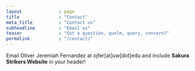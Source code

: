 ```yaml
---
layout              : page
title               : "Contact"
meta_title          : "Contact us"
subheadline         : "Email us"
teaser              : "Got a question, quelm, query, concern?"
permalink           : "/contact/"
---
```

Email Oliver Jeremiah Fernandez at ojfer[at]uw[dot]edu and include <strong>Sakura Strikers Website</strong> in your header!
